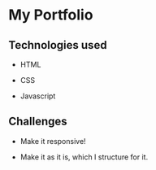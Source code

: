 # My Portfolio

## Technologies used

- HTML

- CSS

- Javascript

## Challenges

- Make it responsive!

- Make it as it is, which I structure for it.
